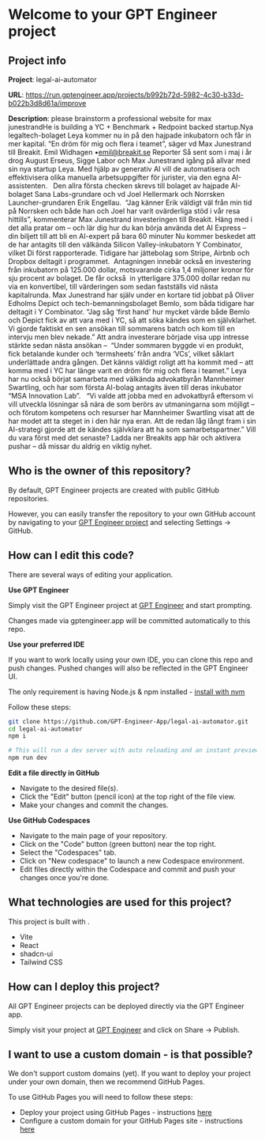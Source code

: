 # Welcome to your GPT Engineer project

## Project info

**Project**: legal-ai-automator 

**URL**: https://run.gptengineer.app/projects/b992b72d-5982-4c30-b33d-b022b3d8d61a/improve

**Description**: please brainstorm a professional website for max junestrandHe is building a YC + Benchmark + Redpoint backed startup.Nya legaltech-bolaget Leya kommer nu in på den hajpade inkubatorn och får in mer kapital. “En dröm för mig och flera i teamet”, säger vd Max Junestrand till Breakit.
Emil Widhagen
•emil@breakit.se
Reporter
Så sent som i maj i år drog August Erseus, Sigge Labor och Max Junestrand igång på allvar med sin nya startup Leya. Med hjälp av generativ AI vill de automatisera och effektivisera olika manuella arbetsuppgifter för jurister, via den egna AI-assistenten.  
Den allra första checken skrevs till bolaget av hajpade AI-bolaget Sana Labs-grundare och vd Joel Hellermark och Norrsken Launcher-grundaren Erik Engellau. 
“Jag känner Erik väldigt väl från min tid på Norrsken och både han och Joel har varit ovärderliga stöd i vår resa hittills”, kommenterar Max Junestrand investeringen till Breakit.
Häng med i det alla pratar om – och lär dig hur du kan börja använda det
AI Express – din biljett till att bli en AI-expert på bara 60 minuter
Nu kommer beskedet att de har antagits till den välkända Silicon Valley-inkubatorn Y Combinator, vilket Di först rapporterade. Tidigare har jättebolag som Stripe, Airbnb och Dropbox deltagit i programmet. 
Antagningen innebär också en investering från inkubatorn på 125.000 dollar, motsvarande cirka 1,4 miljoner kronor för sju procent av bolaget. De får också  in ytterligare 375.000 dollar redan nu via en konvertibel, till värderingen som sedan fastställs vid nästa kapitalrunda.
Max Junestrand har själv under en kortare tid jobbat på Oliver Edholms Depict och tech-bemanningsbolaget Bemlo, som båda tidigare har deltagit i Y Combinator.
“Jag såg ‘first hand’ hur mycket värde både Bemlo och Depict fick av att vara med i YC, så att söka kändes som en självklarhet. Vi gjorde faktiskt en sen ansökan till sommarens batch och kom till en intervju men blev nekade.”
Att andra investerare började visa upp intresse stärkte sedan nästa ansökan – 
“Under sommaren byggde vi en produkt, fick betalande kunder och ‘termsheets’ från andra ‘VCs’, vilket såklart underlättade andra gången. Det känns väldigt roligt att ha kommit med – att komma med i YC har länge varit en dröm för mig och flera i teamet.”
Leya har nu också börjat samarbeta med välkända advokatbyrån Mannheimer Swartling, och har som första AI-bolag antagits även till deras inkubator “MSA Innovation Lab”.  
“Vi valde att jobba med en advokatbyrå eftersom vi vill utveckla lösningar så nära de som berörs av utmaningarna som möjligt – och förutom kompetens och resurser har Mannheimer Swartling visat att de har modet att ta steget in i den här nya eran. Att de redan låg långt fram i sin AI-strategi gjorde att de kändes självklara att ha som samarbetspartner.”
Vill du vara först med det senaste? Ladda ner Breakits app här och aktivera pushar – då missar du aldrig en viktig nyhet. 

## Who is the owner of this repository?
By default, GPT Engineer projects are created with public GitHub repositories.

However, you can easily transfer the repository to your own GitHub account by navigating to your [GPT Engineer project](https://run.gptengineer.app/projects/b992b72d-5982-4c30-b33d-b022b3d8d61a/improve) and selecting Settings -> GitHub. 

## How can I edit this code?
There are several ways of editing your application.

**Use GPT Engineer**

Simply visit the GPT Engineer project at [GPT Engineer](https://run.gptengineer.app/projects/b992b72d-5982-4c30-b33d-b022b3d8d61a/improve) and start prompting.

Changes made via gptengineer.app will be committed automatically to this repo.

**Use your preferred IDE**

If you want to work locally using your own IDE, you can clone this repo and push changes. Pushed changes will also be reflected in the GPT Engineer UI.

The only requirement is having Node.js & npm installed - [install with nvm](https://github.com/nvm-sh/nvm#installing-and-updating)

Follow these steps: 

```sh
git clone https://github.com/GPT-Engineer-App/legal-ai-automator.git
cd legal-ai-automator
npm i

# This will run a dev server with auto reloading and an instant preview.
npm run dev
```

**Edit a file directly in GitHub**

- Navigate to the desired file(s).
- Click the "Edit" button (pencil icon) at the top right of the file view.
- Make your changes and commit the changes.

**Use GitHub Codespaces**

- Navigate to the main page of your repository.
- Click on the "Code" button (green button) near the top right.
- Select the "Codespaces" tab.
- Click on "New codespace" to launch a new Codespace environment.
- Edit files directly within the Codespace and commit and push your changes once you're done.

## What technologies are used for this project?

This project is built with .

- Vite
- React
- shadcn-ui
- Tailwind CSS

## How can I deploy this project?

All GPT Engineer projects can be deployed directly via the GPT Engineer app. 

Simply visit your project at [GPT Engineer](https://run.gptengineer.app/projects/b992b72d-5982-4c30-b33d-b022b3d8d61a/improve) and click on Share -> Publish.

## I want to use a custom domain - is that possible?

We don't support custom domains (yet). If you want to deploy your project under your own domain, then we recommend GitHub Pages.

To use GitHub Pages you will need to follow these steps: 
- Deploy your project using GitHub Pages - instructions [here](https://docs.github.com/en/pages/getting-started-with-github-pages/creating-a-github-pages-site#creating-your-site)
- Configure a custom domain for your GitHub Pages site - instructions [here](https://docs.github.com/en/pages/configuring-a-custom-domain-for-your-github-pages-site)